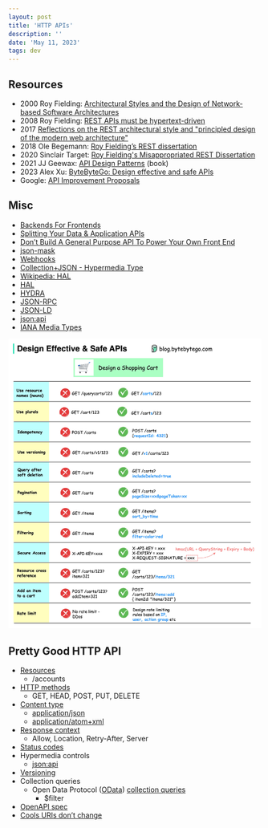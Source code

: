 ```yaml
---
layout: post
title: 'HTTP APIs'
description: ''
date: 'May 11, 2023'
tags: dev
---
```



## Resources

- 2000 Roy Fielding: [Architectural Styles and the Design of Network-based Software Architectures](https://www.ics.uci.edu/~fielding/pubs/dissertation/fielding_dissertation.pdf)
- 2008 Roy Fielding: [REST APIs must be hypertext-driven](https://roy.gbiv.com/untangled/2008/rest-apis-must-be-hypertext-driven)
- 2017 [Reflections on the REST architectural style and "principled design of the modern web architecture"](https://dl.acm.org/doi/10.1145/3106237.3121282)
- 2018 Ole Begemann: [Roy Fielding’s REST dissertation](https://oleb.net/2018/rest/)
- 2020 Sinclair Target: [Roy Fielding's Misappropriated REST Dissertation](https://twobithistory.org/2020/06/28/rest.html)
- 2021 JJ Geewax: [API Design Patterns](https://www.manning.com/books/api-design-patterns) (book)
- 2023 Alex Xu: [ByteByteGo: Design effective and safe APIs](https://blog.bytebytego.com/i/111973267/how-do-we-design-effective-and-safe-apis)
- Google: [API Improvement Proposals](https://google.aip.dev/)

## Misc

- [Backends For Frontends](https://samnewman.io/patterns/architectural/bff/)
- [Splitting Your Data & Application APIs](https://htmx.org/essays/splitting-your-apis/)
- [Don’t Build A General Purpose API To Power Your Own Front End](https://max.engineer/server-informed-ui)
- [json-mask](https://github.com/nemtsov/json-mask)
- [Webhooks](https://webhooks.fyi/)
- [Collection+JSON - Hypermedia Type](http://amundsen.com/media-types/collection/)
- [Wikipedia: HAL](https://en.wikipedia.org/wiki/Hypertext_Application_Language)
- [HAL](https://stateless.group/hal_specification.html)
- [HYDRA](https://www.markus-lanthaler.com/hydra/)
- [JSON-RPC](https://www.jsonrpc.org/)
- [JSON-LD](https://json-ld.org/)
- [json:api](https://jsonapi.org/)
- [IANA Media Types](https://www.iana.org/assignments/media-types/media-types.xhtml)

![ByteByteGo: Design effective and safe APIs](/images/posts/design-effective-and-safe-apis.jpg)


## Pretty Good HTTP API

- [Resources](https://restful-api-design.readthedocs.io/en/latest/resources.html)
    - /accounts
- [HTTP methods](https://www.rfc-editor.org/rfc/rfc9110#name-methods)
    - GET, HEAD, POST, PUT, DELETE
- [Content type](https://www.iana.org/assignments/media-types/media-types.xhtml)
    - [application/json](https://www.rfc-editor.org/rfc/rfc8259)
    - [application/atom+xml](https://datatracker.ietf.org/doc/html/rfc4287)
- [Response context](https://www.rfc-editor.org/rfc/rfc9110#name-response-context-fields)
    - Allow, Location, Retry-After, Server
- [Status codes](https://www.rfc-editor.org/rfc/rfc9110#name-status-codes)
- Hypermedia controls
    - [json:api](https://jsonapi.org/)
- [Versioning](https://stripe.com/blog/api-versioning)
- Collection queries
    - Open Data Protocol ([OData](https://www.odata.org/)) [collection queries](https://docs.oasis-open.org/odata/odata/v4.01/odata-v4.01-part1-protocol.html#_Toc31358947)
        - $filter
- [OpenAPI spec](https://www.openapis.org/)
- [Cools URIs don’t change](https://www.w3.org/Provider/Style/URI)
